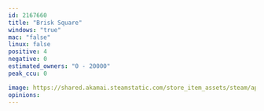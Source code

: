 ```yaml
---
id: 2167660
title: "Brisk Square"
windows: "true"
mac: "false"
linux: false
positive: 4
negative: 0
estimated_owners: "0 - 20000"
peak_ccu: 0

image: https://shared.akamai.steamstatic.com/store_item_assets/steam/apps/2167660/header.jpg?t=1671822320
opinions:
---
```

